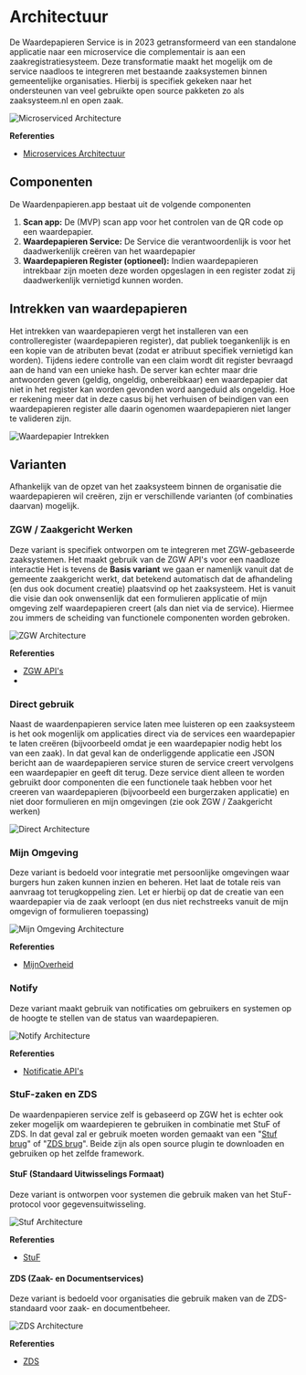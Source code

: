 # Architectuur

De Waardepapieren Service is in 2023 getransformeerd van een standalone applicatie naar een microservice die complementair is aan een zaakregistratiesysteem. Deze transformatie maakt het mogelijk om de service naadloos te integreren met bestaande zaaksystemen binnen gemeentelijke organisaties. Hierbij is specifiek gekeken naar het ondersteunen van veel gebruikte open source pakketen zo als zaaksysteem.nl en open zaak.

![Microserviced Architecture](https://raw.githubusercontent.com/CommonGateway/WaardepapierenBundle/main/docs/microservice.svg)

**Referenties**

* [Microservices Architectuur](https://www.noraonline.nl/wiki/Microservices)

## Componenten

De Waardenpapieren.app bestaat uit de volgende componenten

1. **Scan app:** De (MVP) scan app voor het controlen van de QR code op een waardepapier.
2. **Waardepapieren Service:** De Service die verantwoordenlijk is voor het daadwerkenlijk creëren van het waardepapier
3. **Waardepapieren Register (optioneel):** Indien waardepapieren intrekbaar zijn moeten deze worden opgeslagen in een register zodat zij daadwerkenlijk vernietigd kunnen worden.

## Intrekken van waardepapieren

Het intrekken van waardepapieren vergt het installeren van een controlleregister (waardepapieren register), dat publiek toegankenlijk is en een kopie van de atributen bevat (zodat er atribuut specifiek vernietigd kan worden). Tijdens iedere controlle van een claim wordt dit register bevraagd aan de hand van een unieke hash. De server kan echter maar drie antwoorden geven (geldig, ongeldig, onbereibkaar) een waardepapier dat niet in het register kan worden gevonden word aangeduid als ongeldig. Hoe er rekening meer dat in deze casus bij het verhuisen of beindigen van een waardepapieren register alle daarin ogenomen waardepapieren niet langer te valideren zijn.

![Waardepapier Intrekken](https://raw.githubusercontent.com/CommonGateway/WaardepapierenBundle/main/docs/waardepapier_intrekken.svg)

## Varianten

Afhankelijk van de opzet van het zaaksysteem binnen de organisatie die waardepapieren wil creëren, zijn er verschillende varianten (of combinaties daarvan) mogelijk.

### ZGW / Zaakgericht Werken

Deze variant is specifiek ontworpen om te integreren met ZGW-gebaseerde zaaksystemen. Het maakt gebruik van de ZGW API's voor een naadloze interactie Het is tevens de **Basis variant** we gaan er namenlijk vanuit dat de gemeente zaakgericht werkt, dat betekend automatisch dat de afhandeling (en dus ook document creatie) plaatsvind op het zaaksysteem. Het is vanuit die visie dan ook onwensenlijk dat een formulieren applicatie of mijn omgeving zelf waardepapieren creert (als dan niet via de service). Hiermee zou immers de scheiding van functionele componenten worden gebroken.

![ZGW Architecture](https://raw.githubusercontent.com/CommonGateway/WaardepapierenBundle/main/docs/zgw_waardepapier_klein.svg)

**Referenties**

* [ZGW API's](https://www.vngrealisatie.nl/producten/api-standaarden-zaakgericht-werken)
*

### Direct gebruik

Naast de waardenpapieren service laten mee luisteren op een zaaksysteem is het ook mogenlijk om applicaties direct via de services een waardepapier te laten creëren (bijvoorbeeld omdat je een waardepapier nodig hebt los van een zaak). In dat geval kan de onderliggende applicatie een JSON bericht aan de waardepapieren service sturen de service creert vervolgens een waardepapier en geeft dit terug. Deze service dient alleen te worden gebruikt door componenten die een functionele taak hebben voor het creeren van waardepapieren (bijvoorbeeld een burgerzaken applicatie) en niet door formulieren en mijn omgevingen (zie ook ZGW / Zaakgericht werken)

![Direct Architecture](https://raw.githubusercontent.com/CommonGateway/WaardepapierenBundle/main/docs/direct_waardepapier.svg)

### Mijn Omgeving

Deze variant is bedoeld voor integratie met persoonlijke omgevingen waar burgers hun zaken kunnen inzien en beheren. Het laat de totale reis van aanvraag tot terugkoppeling zien. Let er hierbij op dat de creatie van een waardepapier via de zaak verloopt (en dus niet rechstreeks vanuit de mijn omgevign of formulieren toepassing)

![Mijn Omgeving  Architecture](https://raw.githubusercontent.com/CommonGateway/WaardepapierenBundle/main/docs/zgw_waardepapier_mijn-zaken.svg)

**Referenties**

* [MijnOverheid](https://www.mijnoverheid.nl/)

### Notify

Deze variant maakt gebruik van notificaties om gebruikers en systemen op de hoogte te stellen van de status van waardepapieren.

![Notify Architecture](https://raw.githubusercontent.com/CommonGateway/WaardepapierenBundle/main/docs/zgw_waardepapier_notify.svg)

**Referenties**

* [Notificatie API's](https://www.vngrealisatie.nl/producten/api-standaard-notificaties)

### StuF-zaken en ZDS

De waardenpapieren service zelf is gebaseerd op ZGW het is echter ook zeker mogelijk om waardepieren te gebruiken in combinatie met StuF of ZDS. In dat geval zal er gebruik moeten worden gemaakt van een "[Stuf brug]()" of "[ZDS brug]()". Beide zijn als open source plugin te downloaden en gebruiken op het zelfde framework.

#### StuF (Standaard Uitwisselings Formaat)

Deze variant is ontworpen voor systemen die gebruik maken van het StuF-protocol voor gegevensuitwisseling.

![Stuf  Architecture](https://raw.githubusercontent.com/CommonGateway/WaardepapierenBundle/main/docs/stuf_waardepapier.svg)

**Referenties**

* [StuF](https://www.gemmaonline.nl/index.php/StUF-gegevenswoordenboeken)

#### ZDS (Zaak- en Documentservices)

Deze variant is bedoeld voor organisaties die gebruik maken van de ZDS-standaard voor zaak- en documentbeheer.

![ZDS  Architecture](https://raw.githubusercontent.com/CommonGateway/WaardepapierenBundle/main/docs/zds_waardepapier.svg)

**Referenties**

* [ZDS](https://www.gemmaonline.nl/index.php/Zaak-_en_Documentservices)
